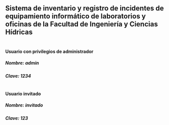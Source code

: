 ## Sistema de inventario y registro de incidentes de equipamiento informático de laboratorios y oficinas de la Facultad de Ingeniería y Ciencias Hídricas
#

#### Usuario con privilegios de administrador
##### Nombre: admin
##### Clave: 1234
#

#### Usuario invitado
##### Nombre: invitado
##### Clave: 123

